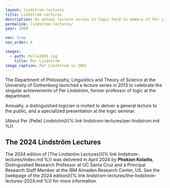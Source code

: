 ```yaml
---
layout: lindstrom-lectures
title: Lindström Lectures
description: An annual lecture series in logic held in memory of Per Lindström
permalink: lindstrom-lectures/
year: 2050

nav: true
nav_order: 6

images: 
  - path: Pelle2001.jpg
    title: Per Lindström
image_caption: Per Lindström in 2001
---
```


The Department of Philosophy, Linguistics and Theory of Science at the University of Gothenburg launched a lecture series in 2013 to celebrate the singular achievements of Per Lindström, former professor of logic at the department.

Annually, a distinguished logician is invited to deliver a general lecture to the public, and a specialized presentation at the logic seminar.

[About Per (Pelle) Lindström]({% link lindstrom-lectures/per-lindstrom.md %})

## The 2024 Lindström Lectures

The 2024 edition of [The Lindström Lectures]({% link lindstrom-lectures/index.md %}) was delivered in April 2024 by **Phokion Kolaitis**, Distinguished Research Professor at UC Santa Cruz and a Principal Research Staff Member at the IBM Almaden Research Center, US.
See the [webpage of the 2024 edition]({% link lindstrom-lectures/the-lindstrom-lectures-2024.md %}) for more information.